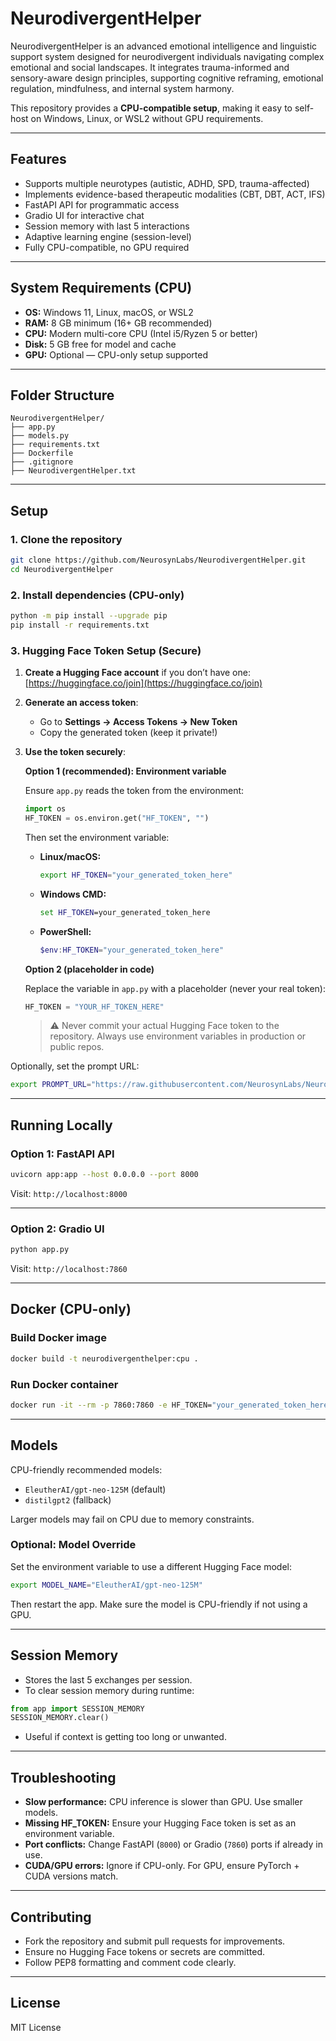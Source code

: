 # NeurodivergentHelper

NeurodivergentHelper is an advanced emotional intelligence and linguistic support system designed for neurodivergent individuals navigating complex emotional and social landscapes. It integrates trauma-informed and sensory-aware design principles, supporting cognitive reframing, emotional regulation, mindfulness, and internal system harmony.

This repository provides a **CPU-compatible setup**, making it easy to self-host on Windows, Linux, or WSL2 without GPU requirements.

---

## Features

- Supports multiple neurotypes (autistic, ADHD, SPD, trauma-affected)
- Implements evidence-based therapeutic modalities (CBT, DBT, ACT, IFS)
- FastAPI API for programmatic access
- Gradio UI for interactive chat
- Session memory with last 5 interactions
- Adaptive learning engine (session-level)
- Fully CPU-compatible, no GPU required

---

## System Requirements (CPU)

- **OS:** Windows 11, Linux, macOS, or WSL2
- **RAM:** 8 GB minimum (16+ GB recommended)
- **CPU:** Modern multi-core CPU (Intel i5/Ryzen 5 or better)
- **Disk:** 5 GB free for model and cache
- **GPU:** Optional — CPU-only setup supported

---

## Folder Structure

```
NeurodivergentHelper/
├── app.py
├── models.py
├── requirements.txt
├── Dockerfile
├── .gitignore
├── NeurodivergentHelper.txt
```

---

## Setup

### 1. Clone the repository

```bash
git clone https://github.com/NeurosynLabs/NeurodivergentHelper.git
cd NeurodivergentHelper
```

### 2. Install dependencies (CPU-only)

```bash
python -m pip install --upgrade pip
pip install -r requirements.txt
```

### 3. Hugging Face Token Setup (Secure)

1. **Create a Hugging Face account** if you don’t have one: [https://huggingface.co/join](https://huggingface.co/join)

2. **Generate an access token**:

   - Go to **Settings → Access Tokens → New Token**
   - Copy the generated token (keep it private!)

3. **Use the token securely**:

   **Option 1 (recommended): Environment variable**  

   Ensure `app.py` reads the token from the environment:

   ```python
   import os
   HF_TOKEN = os.environ.get("HF_TOKEN", "")
   ```

   Then set the environment variable:

   - **Linux/macOS:**
     ```bash
     export HF_TOKEN="your_generated_token_here"
     ```
   - **Windows CMD:**
     ```cmd
     set HF_TOKEN=your_generated_token_here
     ```
   - **PowerShell:**
     ```powershell
     $env:HF_TOKEN="your_generated_token_here"
     ```

   **Option 2 (placeholder in code)**

   Replace the variable in `app.py` with a placeholder (never your real token):

   ```python
   HF_TOKEN = "YOUR_HF_TOKEN_HERE"
   ```

   > ⚠️ Never commit your actual Hugging Face token to the repository. Always use environment variables in production or public repos.

Optionally, set the prompt URL:

```bash
export PROMPT_URL="https://raw.githubusercontent.com/NeurosynLabs/NeurodivergentHelper/main/NeurodivergentHelper.txt"
```

---

## Running Locally

### Option 1: FastAPI API

```bash
uvicorn app:app --host 0.0.0.0 --port 8000
```

Visit: `http://localhost:8000`

---

### Option 2: Gradio UI

```bash
python app.py
```

Visit: `http://localhost:7860`

---

## Docker (CPU-only)

### Build Docker image

```bash
docker build -t neurodivergenthelper:cpu .
```

### Run Docker container

```bash
docker run -it --rm -p 7860:7860 -e HF_TOKEN="your_generated_token_here" neurodivergenthelper:cpu
```

---

## Models

CPU-friendly recommended models:

- `EleutherAI/gpt-neo-125M` (default)
- `distilgpt2` (fallback)

Larger models may fail on CPU due to memory constraints.

### Optional: Model Override

Set the environment variable to use a different Hugging Face model:

```bash
export MODEL_NAME="EleutherAI/gpt-neo-125M"
```

Then restart the app. Make sure the model is CPU-friendly if not using a GPU.

---

## Session Memory

- Stores the last 5 exchanges per session.
- To clear session memory during runtime:

```python
from app import SESSION_MEMORY
SESSION_MEMORY.clear()
```

- Useful if context is getting too long or unwanted.

---

## Troubleshooting

- **Slow performance:** CPU inference is slower than GPU. Use smaller models.
- **Missing HF_TOKEN:** Ensure your Hugging Face token is set as an environment variable.
- **Port conflicts:** Change FastAPI (`8000`) or Gradio (`7860`) ports if already in use.
- **CUDA/GPU errors:** Ignore if CPU-only. For GPU, ensure PyTorch + CUDA versions match.

---

## Contributing

- Fork the repository and submit pull requests for improvements.
- Ensure no Hugging Face tokens or secrets are committed.
- Follow PEP8 formatting and comment code clearly.

---

## License

MIT License
